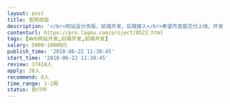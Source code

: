```yaml
---                
layout: post       
title: 官网改版           
description: '</br>网站设计改版，前端开发，后端接入</br>希望月底能交付上线，开发过程中实时沟通需求</br>会有长期合作意向</br>'     
contenturl: https://pro.lagou.com/project/8522.html      
tags: [Web网站开发,后端开发,前端开发]            
salary: 5000-10000元          
publish_time: '2018-06-22 11:38:45'         
start_time: '2018-06-22 11:38:45'           
review: 37418人                   
apply: 20人                   
recommend: 0人                   
time_range: 1-2周              
status: 执行中                  
---                 
```

